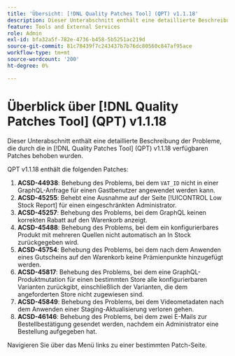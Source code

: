 ```yaml
---
title: 'Übersicht: [!DNL Quality Patches Tool] (QPT) v1.1.18'
description: Dieser Unterabschnitt enthält eine detaillierte Beschreibung der Probleme, die durch die in [!DNL Quality Patches Tool]  (QPT) v1.1.18 verfügbaren Patches behoben wurden.
feature: Tools and External Services
role: Admin
exl-id: bfa32a5f-782e-4736-b458-5b5251ac219d
source-git-commit: 81c78439f7c243437b7b76dc80560c847af95ace
workflow-type: tm+mt
source-wordcount: '200'
ht-degree: 0%

---
```


# Überblick über [!DNL Quality Patches Tool] (QPT) v1.1.18

Dieser Unterabschnitt enthält eine detaillierte Beschreibung der Probleme, die durch die in [!DNL Quality Patches Tool] (QPT) v1.1.18 verfügbaren Patches behoben wurden.

QPT v1.1.18 enthält die folgenden Patches:

1. **ACSD-44938**: Behebung des Problems, bei dem `VAT_ID` nicht in einer GraphQL-Anfrage für einen Gastbenutzer angewendet werden kann.
1. **ACSD-45255**: Behebt eine Ausnahme auf der Seite [!UICONTROL Low Stock Report] für einen eingeschränkten Administrator.
1. **ACSD-45257**: Behebung des Problems, bei dem GraphQL keinen korrekten Rabatt auf den Warenkorb anzeigt.
1. **ACSD-45488**: Behebung des Problems, bei dem ein konfigurierbares Produkt mit mehreren Quellen nicht automatisch an In Stock zurückgegeben wird.
1. **ACSD-45754**: Behebung des Problems, bei dem nach dem Anwenden eines Gutscheins auf den Warenkorb keine Prämienpunkte hinzugefügt werden.
1. **ACSD-45817**: Behebung des Problems, bei dem eine GraphQL-Produktmutation für einen bestimmten Store alle konfigurierbaren Varianten zurückgibt, einschließlich der Varianten, die dem angeforderten Store nicht zugewiesen sind.
1. **ACSD-45849**: Behebung des Problems, bei dem Videometadaten nach dem Anwenden einer Staging-Aktualisierung verloren gehen.
1. **ACSD-46146**: Behebung des Problems, bei dem zwei E-Mails zur Bestellbestätigung gesendet werden, nachdem ein Administrator eine Bestellung aufgegeben hat.

Navigieren Sie über das Menü links zu einer bestimmten Patch-Seite.
